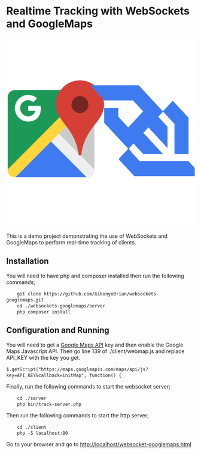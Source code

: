 # Realtime Tracking with WebSockets and GoogleMaps

![alt text](https://github.com/GikonyoBrian/websockets-googlemaps/raw/master/icon.png "Websockets & Google Maps API")

This is a demo project demonstrating the use of WebSockets
and GoogleMaps to perform real-time tracking of clients.

## Installation

You will need to have php and composer installed then run the following commands;

````
	git clone https://github.com/GikonyoBrian/websockets-googlemaps.git
	cd ./websockets-googlemaps/server
	php composer install
````

## Configuration and Running
You will need to get a [Google Maps API](https://developers.google.com/maps/) key and then enable the Google Maps Javascript API.
Then go line 139 of ./client/webmap.js and replace API_KEY with the key you get.

```
$.getScript("https://maps.googleapis.com/maps/api/js?key=API_KEY&callback=initMap", function() {
```

Finally, run the following commands to start the websocket server;

````
	cd ./server
	php bin/track-server.php
````
    
Then run the following commands to start the http server;

````
	cd ./client
	php -S localhost:80
````

Go to your browser and go to [http://localhost/websocket-googlemaps.html](http://localhost/websocket-googlemaps.html)
